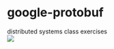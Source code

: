 # google-protobuf
distributed systems class exercises  
![](https://developers.google.com/_static/7e8fbbc4f5/images/redesign-14/lockup-color.png?hl=es-419)

